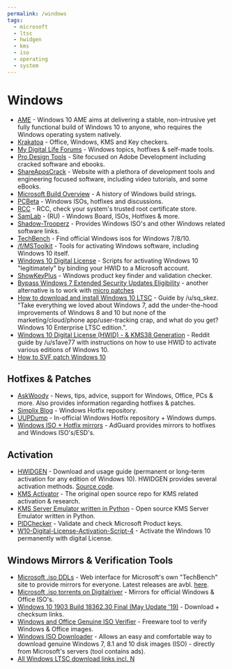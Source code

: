 ```yaml
---
permalink: /windows
tags:
  - microsoft
  - ltsc
  - hwidgen
  - kms
  - iso
  - operating
  - system
---
```


# Windows

- [AME](https://ameliorated.info/index.html) - Windows 10 AME aims at delivering a stable, non-intrusive yet fully functional build of Windows 10 to anyone, who requires the Windows operating system natively.
- [Krakatoa](https://krakatoa.www3.cz/) - Office, Windows, KMS and Key checkers.
- [My Digital Life Forums](https://forums.mydigitallife.net/) - Windows topics, hotfixes & self-made tools.
- [Pro Design Tools](https://prodesigntools.com) - Site focused on Adobe Development including cracked software and ebooks.
- [ShareAppsCrack](https://shareappscrack.com/) - Website with a plethora of development tools and engineering focused software, including video tutorials, and some eBooks.
- [Microsoft Build Overview](https://msbuilds.rg-adguard.net/) - A history of Windows build strings.
- [PCBeta](https://bbs.pcbeta.com) - Windows ISOs, hotfixes and discussions.
- [RCC](https://www.wilderssecurity.com/threads/rcc-check-your-systems-trusted-root-certificate-store.373819/) - RCC, check your system's trusted root certificate store.
- [SamLab](https://samlab.ws/) - (RU) - Windows Board, ISOs, Hotfixes & more.
- [Shadow-Trooperz](https://shadow-trooperz.xyz/sw/) - Provides Windows ISO's and other Windows related software links.
- [TechBench](https://tb.rg-adguard.net/public.php) - Find official Windows isos for Windows 7/8/10.
- [/f/MSToolkit](https://raddle.me/f/MSToolkit) - Tools for activating Windows software, including Windows 10 itself.
- [Windows 10 Digital License](https://www.nsaneforums.com/topic/316668-microsoft-activation-scripts/) - Scripts for activating Windows 10 "legitimately" by binding your HWID to a Microsoft account.
- [ShowKeyPlus](https://github.com/Superfly-Inc/ShowKeyPlus) - Windows product key finder and validation checker.
- [Bypass Windows 7 Extended Security Updates Eligibility](https://forums.mydigitallife.net/threads/bypass-windows-7-extended-security-updates-eligibility.80606/) - another alternative is to work with [micro patches](https://blog.0patch.com/2019/09/keeping-windows-7-and-windows-server.html)
- [How to download and install Windows 10 LTSC](https://www.reddit.com/r/Piracy/comments/8pfnun/how_to_download_and_install_windows_10_ltsb/) - Guide by /u/sq_skez. "Take everything we loved about Windows 7, add the under-the-hood improvements of Windows 8 and 10 but none of the marketing/cloud/phone app/user-tracking crap, and what do you get? Windows 10 Enterprise LTSC edition.".
- [Windows 10 Digital License (HWID) - & KMS38 Generation](https://web.archive.org/web/20190114172332/https://www.reddit.com/r/s1ave77_library/comments/9o13fq/windows_10_digital_license_hwid_kms38_generation/) - Reddit guide by /u/s1ave77 with instructions on how to use HWID to activate various editions of Windows 10.
- [How to SVF patch Windows 10](https://github.com/CHEF-KOCH/How-to-SVF-patch-Windows-10)

## Hotfixes & Patches

- [AskWoody](https://www.askwoody.com/) - News, tips, advice, support for Windows, Office, PCs & more. Also provides information regarding hotfixes & patches.
- [Simplix Blog](https://blog.simplix.info/update7/) - Windows Hotfix repository.
- [UUPDump](https://uupdump.ml/) - In-official Windows Hotfix repository + Windows dumps.
- [Windows ISO + Hotfix mirrors](https://tb.rg-adguard.net/public.php) - AdGuard provides mirrors to hotfixes and Windows ISO's/ESD's.

## Activation

- [HWIDGEN](https://github.com/CHEF-KOCH/HWIDGEN-SRC) - Download and usage guide (permanent or long-term activation for any edition of Windows 10). HWIDGEN provides several activation methods. [Source code](https://github.com/CHEF-KOCH/HWIDGEN-SRC).
- [KMS Activator](https://yzyveojj6tqzqwe5muzglg-on.drv.tw/KVA/ReadMe36.html) - The original open source repo for KMS related activation & research.
- [KMS Server Emulator written in Python](https://github.com/SystemRage/py-kms) - Open source KMS Server Emulator written in Python.
- [PIDChecker](https://github.com/BlackRouter/PIDChecker/) - Validate and check Microsoft Product keys.
- [W10-Digital-License-Activation-Script-4](https://github.com/trungx/W10-Digital-License-Activation-Script-4) - Activate the Windows 10 permanently with digital License.

## Windows Mirrors & Verification Tools

- [Microsoft .iso DDLs](https://tb.rg-adguard.net/index.php) - Web interface for Microsoft's own "TechBench" site to provide mirrors for everyone. Latest releases are avbl. [here](https://tb.rg-adguard.net/products.html).
- [Microsoft .iso torrents on Digitalriver](https://mirror.corenoc.de/digitalrivercontent.net/) - Mirrors for official Windows & Office ISO's.
- [Windows 10 1903 Build 18362.30 Final (May Update '19)](https://gist.github.com/CHEF-KOCH/64fed5431b57a43b4a70ed510b56cba1) - Download + checksum links.
- [Windows and Office Genuine ISO Verifier](https://genuineisoverifier.weebly.com/) - Freeware tool to verify Windows & Office images.
- [Windows ISO Downloader](https://www.heidoc.net/php/Windows%20ISO%20Downloader.exe) - Allows an easy and comfortable way to download genuine Windows 7, 8.1 and 10 disk images (ISO) - directly from Microsoft's servers (tool contains ads).
- [All Windows LTSC download links incl. N](https://gist.github.com/CHEF-KOCH/a9a70744d79e335e4b4512cbb9588982)
